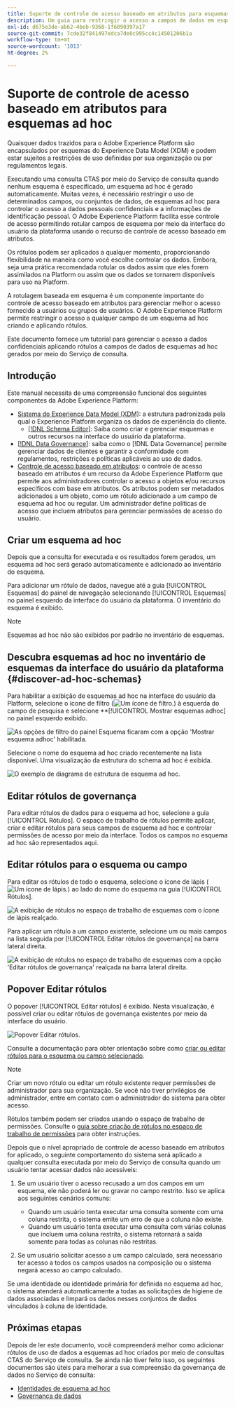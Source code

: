 ```yaml
---
title: Suporte de controle de acesso baseado em atributos para esquemas ad hoc
description: Um guia para restringir o acesso a campos de dados em esquemas ad hoc gerados pelo Serviço de consulta da Adobe Experience Platform.
exl-id: d675e3de-ab62-4beb-9360-1f6090397a17
source-git-commit: 7cde32f841497edca7de0c995cc4c14501206b1a
workflow-type: tm+mt
source-wordcount: '1013'
ht-degree: 2%

---
```


# Suporte de controle de acesso baseado em atributos para esquemas ad hoc

Quaisquer dados trazidos para o Adobe Experience Platform são encapsulados por esquemas do Experience Data Model (XDM) e podem estar sujeitos a restrições de uso definidas por sua organização ou por regulamentos legais.

Executando uma consulta CTAS por meio do Serviço de consulta quando nenhum esquema é especificado, um esquema ad hoc é gerado automaticamente. Muitas vezes, é necessário restringir o uso de determinados campos, ou conjuntos de dados, de esquemas ad hoc para controlar o acesso a dados pessoais confidenciais e a informações de identificação pessoal. O Adobe Experience Platform facilita esse controle de acesso permitindo rotular campos de esquema por meio da interface do usuário da plataforma usando o recurso de controle de acesso baseado em atributos.

Os rótulos podem ser aplicados a qualquer momento, proporcionando flexibilidade na maneira como você escolhe controlar os dados. Embora, seja uma prática recomendada rotular os dados assim que eles forem assimilados na Platform ou assim que os dados se tornarem disponíveis para uso na Platform.

A rotulagem baseada em esquema é um componente importante do controle de acesso baseado em atributos para gerenciar melhor o acesso fornecido a usuários ou grupos de usuários. O Adobe Experience Platform permite restringir o acesso a qualquer campo de um esquema ad hoc criando e aplicando rótulos.

Este documento fornece um tutorial para gerenciar o acesso a dados confidenciais aplicando rótulos a campos de dados de esquemas ad hoc gerados por meio do Serviço de consulta.

## Introdução

Este manual necessita de uma compreensão funcional dos seguintes componentes da Adobe Experience Platform:

* [Sistema do Experience Data Model (XDM)](../../xdm/home.md): a estrutura padronizada pela qual o Experience Platform organiza os dados de experiência do cliente.
   * [[!DNL Schema Editor]](../../xdm/ui/overview.md): Saiba como criar e gerenciar esquemas e outros recursos na interface do usuário da plataforma.
* [[!DNL Data Governance]](../../data-governance/home.md): saiba como o [!DNL Data Governance] permite gerenciar dados de clientes e garantir a conformidade com regulamentos, restrições e políticas aplicáveis ao uso de dados.
* [Controle de acesso baseado em atributos](../../access-control/abac/overview.md): o controle de acesso baseado em atributos é um recurso da Adobe Experience Platform que permite aos administradores controlar o acesso a objetos e/ou recursos específicos com base em atributos. Os atributos podem ser metadados adicionados a um objeto, como um rótulo adicionado a um campo de esquema ad hoc ou regular. Um administrador define políticas de acesso que incluem atributos para gerenciar permissões de acesso do usuário.

## Criar um esquema ad hoc

Depois que a consulta for executada e os resultados forem gerados, um esquema ad hoc será gerado automaticamente e adicionado ao inventário do esquema.

Para adicionar um rótulo de dados, navegue até a guia [!UICONTROL Esquemas] do painel de navegação selecionando [!UICONTROL Esquemas] no painel esquerdo da interface do usuário da plataforma. O inventário do esquema é exibido.

>[!NOTE]
>
>Esquemas ad hoc não são exibidos por padrão no inventário de esquemas.

## Descubra esquemas ad hoc no inventário de esquemas da interface do usuário da plataforma {#discover-ad-hoc-schemas}

Para habilitar a exibição de esquemas ad hoc na interface do usuário da Platform, selecione o ícone de filtro (![Um ícone de filtro.](../images/data-governance/filter.png)) à esquerda do campo de pesquisa e selecione **[!UICONTROL Mostrar esquemas adhoc] no painel esquerdo exibido.

![As opções de filtro do painel Esquema ficaram com a opção &#39;Mostrar esquema adhoc&#39; habilitada.](../images/data-governance/adhoc-schema-toggle.png)

Selecione o nome do esquema ad hoc criado recentemente na lista disponível. Uma visualização da estrutura do schema ad hoc é exibida.

![O exemplo de diagrama de estrutura de esquema ad hoc.](../images/data-governance/adhoc-schema-structure-diagram.png)

## Editar rótulos de governança

Para editar rótulos de dados para o esquema ad hoc, selecione a guia [!UICONTROL Rótulos]. O espaço de trabalho de rótulos permite aplicar, criar e editar rótulos para seus campos de esquema ad hoc e controlar permissões de acesso por meio da interface. Todos os campos no esquema ad hoc são representados aqui.

## Editar rótulos para o esquema ou campo

Para editar os rótulos de todo o esquema, selecione o ícone de lápis (![Um ícone de lápis.](../images/data-governance/edit-icon.png)) ao lado do nome do esquema na guia [!UICONTROL Rótulos].

![A exibição de rótulos no espaço de trabalho de esquemas com o ícone de lápis realçado.](../images/data-governance/edit-entire-schema-labels.png)

Para aplicar um rótulo a um campo existente, selecione um ou mais campos na lista seguida por [!UICONTROL Editar rótulos de governança] na barra lateral direita.

![A exibição de rótulos no espaço de trabalho de esquemas com a opção &#39;Editar rótulos de governança&#39; realçada na barra lateral direita.](../images/data-governance/edit-governance-labels.png)

## Popover Editar rótulos

O popover [!UICONTROL Editar rótulos] é exibido. Nesta visualização, é possível criar ou editar rótulos de governança existentes por meio da interface do usuário.

![Popover Editar rótulos.](../images/data-governance/edit-labels-popover.png)

Consulte a documentação para obter orientação sobre como [criar ou editar rótulos para o esquema ou campo selecionado](../../xdm/tutorials/labels.md#edit-the-labels-for-the-schema-or-field).

>[!NOTE]
>
>Criar um novo rótulo ou editar um rótulo existente requer permissões de administrador para sua organização. Se você não tiver privilégios de administrador, entre em contato com o administrador do sistema para obter acesso.

Rótulos também podem ser criados usando o espaço de trabalho de permissões. Consulte o [guia sobre criação de rótulos no espaço de trabalho de permissões](../../access-control/abac/ui/labels.md) para obter instruções.

Depois que o nível apropriado de controle de acesso baseado em atributos for aplicado, o seguinte comportamento do sistema será aplicado a qualquer consulta executada por meio do Serviço de consulta quando um usuário tentar acessar dados não acessíveis:

1. Se um usuário tiver o acesso recusado a um dos campos em um esquema, ele não poderá ler ou gravar no campo restrito. Isso se aplica aos seguintes cenários comuns:

   * Quando um usuário tenta executar uma consulta somente com uma coluna restrita, o sistema emite um erro de que a coluna não existe.
   * Quando um usuário tenta executar uma consulta com várias colunas que incluem uma coluna restrita, o sistema retornará a saída somente para todas as colunas não restritas.

1. Se um usuário solicitar acesso a um campo calculado, será necessário ter acesso a todos os campos usados na composição ou o sistema negará acesso ao campo calculado.

Se uma identidade ou identidade primária for definida no esquema ad hoc, o sistema atenderá automaticamente a todas as solicitações de higiene de dados associadas e limpará os dados nesses conjuntos de dados vinculados à coluna de identidade.

## Próximas etapas

Depois de ler este documento, você compreenderá melhor como adicionar rótulos de uso de dados a esquemas ad hoc criados por meio de consultas CTAS do Serviço de consulta. Se ainda não tiver feito isso, os seguintes documentos são úteis para melhorar a sua compreensão da governança de dados no Serviço de consulta:

* [Identidades de esquema ad hoc](./ad-hoc-schema-identities.md)
* [Governança de dados](../../data-governance/home.md)
